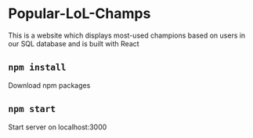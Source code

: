 # Popular-LoL-Champs
This is a website which displays most-used champions based on users in our SQL database and is built with React

## `npm install`
Download npm packages
## `npm start`
Start server on localhost:3000

